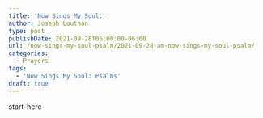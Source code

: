 ```yaml
---
title: 'Now Sings My Soul: '
author: Joseph Louthan
type: post
publishDate: 2021-09-28T06:00:00-06:00
url: /now-sings-my-soul-psalm/2021-09-28-am-now-sings-my-soul-psalm/
categories:
  - Prayers
tags:
  - 'Now Sings My Soul: Psalms'
draft: true
---
```

<div style="font-variant: small-caps;">

</div>
    start-here
